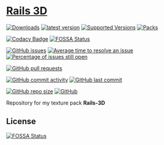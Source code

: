 # [Rails 3D](https://minecraft.curseforge.com/projects/rails-3d "Curse Forge")

[![Downloads](http://cf.way2muchnoise.eu/full_rails-3d_downloads.svg)](https://www.curseforge.com/minecraft/texture-packs/rails-3d)
[![latest version](http://cf.way2muchnoise.eu/versions/rails-3d_latest.svg)](https://www.curseforge.com/minecraft/texture-packs/rails-3d/files)
[![Supported Versions](http://cf.way2muchnoise.eu/versions/rails-3d_latest.svg)](https://www.curseforge.com/minecraft/texture-packs/rails-3d/files)
[![Packs](http://cf.way2muchnoise.eu/packs/rails-3d.svg)](https://www.curseforge.com/minecraft/texture-packs/rails-3d/relations/dependents)

[![Codacy Badge](https://api.codacy.com/project/badge/Grade/2c78fb6bf64f40c1868a60f1c4ffbb6d)](https://app.codacy.com/app/SupinePandora43/Rails-3D?utm_source=github.com&utm_medium=referral&utm_content=SupinePandora43/Rails-3D&utm_campaign=Badge_Grade_Dashboard)
[![FOSSA Status](https://app.fossa.io/api/projects/git%2Bgithub.com%2FSupinePandora43%2FRails-3D.svg?type=shield)](https://app.fossa.io/projects/git%2Bgithub.com%2FSupinePandora43%2FRails-3D?ref=badge_shield)

[![GitHub issues](https://img.shields.io/github/issues/SupinePandora43/Rails-3D.svg)](https://github.com/SupinePandora43/Rails-3D/issues "GitHub issues")
[![Average time to resolve an issue](http://isitmaintained.com/badge/resolution/SupinePandora43/Rails-3D.svg)](http://isitmaintained.com/project/SupinePandora43/Rails-3D "Average time to resolve an issue")
[![Percentage of issues still open](http://isitmaintained.com/badge/open/SupinePandora43/Rails-3D.svg)](http://isitmaintained.com/project/SupinePandora43/Rails-3D "Percentage of issues still open")

[![GitHub pull requests](https://img.shields.io/github/issues-pr-raw/SupinePandora43/Rails-3D.svg)](https://github.com/SupinePandora43/Rails-3D/pulls "GitHub pull requests")

[![GitHub commit activity](https://img.shields.io/github/commit-activity/m/SupinePandora43/Rails-3D.svg)](https://github.com/SupinePandora43/Rails-3D/commits/master "GitHub commit activity")
[![GitHub last commit](https://img.shields.io/github/last-commit/SupinePandora43/Rails-3D.svg)](https://github.com/SupinePandora43/Rails-3D/commits/master "GitHub last commit")

[![GitHub repo size](https://img.shields.io/github/repo-size/SupinePandora43/Rails-3D.svg)](https://github.com/SupinePandora43/Rails-3D "Rails-3D")
[![GitHub](https://img.shields.io/github/license/SupinePandora43/Rails-3D.svg)](https://github.com/SupinePandora43/Rails-3D/blob/master/LICENSE "LICENSE")

Repository for my texture pack **Rails-3D**


## License
[![FOSSA Status](https://app.fossa.io/api/projects/git%2Bgithub.com%2FSupinePandora43%2FRails-3D.svg?type=large)](https://app.fossa.io/projects/git%2Bgithub.com%2FSupinePandora43%2FRails-3D?ref=badge_large)

